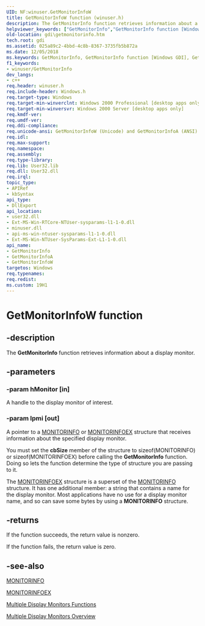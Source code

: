 ```yaml
---
UID: NF:winuser.GetMonitorInfoW
title: GetMonitorInfoW function (winuser.h)
description: The GetMonitorInfo function retrieves information about a display monitor.
helpviewer_keywords: ["GetMonitorInfo","GetMonitorInfo function [Windows GDI]","GetMonitorInfoA","GetMonitorInfoW","_win32_GetMonitorInfo","gdi.getmonitorinfo","winuser/GetMonitorInfo","winuser/GetMonitorInfoA","winuser/GetMonitorInfoW"]
old-location: gdi\getmonitorinfo.htm
tech.root: gdi
ms.assetid: 025a89c2-4bbd-4c8b-8367-3735fb5b872a
ms.date: 12/05/2018
ms.keywords: GetMonitorInfo, GetMonitorInfo function [Windows GDI], GetMonitorInfoA, GetMonitorInfoW, _win32_GetMonitorInfo, gdi.getmonitorinfo, winuser/GetMonitorInfo, winuser/GetMonitorInfoA, winuser/GetMonitorInfoW
f1_keywords:
- winuser/GetMonitorInfo
dev_langs:
- c++
req.header: winuser.h
req.include-header: Windows.h
req.target-type: Windows
req.target-min-winverclnt: Windows 2000 Professional [desktop apps only]
req.target-min-winversvr: Windows 2000 Server [desktop apps only]
req.kmdf-ver: 
req.umdf-ver: 
req.ddi-compliance: 
req.unicode-ansi: GetMonitorInfoW (Unicode) and GetMonitorInfoA (ANSI)
req.idl: 
req.max-support: 
req.namespace: 
req.assembly: 
req.type-library: 
req.lib: User32.lib
req.dll: User32.dll
req.irql: 
topic_type:
- APIRef
- kbSyntax
api_type:
- DllExport
api_location:
- user32.dll
- Ext-MS-Win-RTCore-NTUser-sysparams-l1-1-0.dll
- minuser.dll
- api-ms-win-ntuser-sysparams-l1-1-0.dll
- Ext-MS-Win-NTUser-SysParams-Ext-L1-1-0.dll
api_name:
- GetMonitorInfo
- GetMonitorInfoA
- GetMonitorInfoW
targetos: Windows
req.typenames: 
req.redist: 
ms.custom: 19H1
---
```


# GetMonitorInfoW function


## -description


The <b>GetMonitorInfo</b> function retrieves information about a display monitor.


## -parameters




### -param hMonitor [in]

A handle to the display monitor of interest.


### -param lpmi [out]

A pointer to a <a href="https://docs.microsoft.com/windows/desktop/api/winuser/ns-winuser-monitorinfo">MONITORINFO</a> or <a href="https://docs.microsoft.com/windows/desktop/api/winuser/ns-winuser-monitorinfoexa">MONITORINFOEX</a> structure that receives information about the specified display monitor.

You must set the <b>cbSize</b> member of the structure to sizeof(MONITORINFO) or sizeof(MONITORINFOEX) before calling the <b>GetMonitorInfo</b> function. Doing so lets the function determine the type of structure you are passing to it.

The <a href="https://docs.microsoft.com/windows/desktop/api/winuser/ns-winuser-monitorinfoexa">MONITORINFOEX</a> structure is a superset of the <a href="https://docs.microsoft.com/windows/desktop/api/winuser/ns-winuser-monitorinfo">MONITORINFO</a> structure. It has one additional member: a string that contains a name for the display monitor. Most applications have no use for a display monitor name, and so can save some bytes by using a <b>MONITORINFO</b> structure.


## -returns



If the function succeeds, the return value is nonzero.

If the function fails, the return value is zero.




## -see-also




<a href="https://docs.microsoft.com/windows/desktop/api/winuser/ns-winuser-monitorinfo">MONITORINFO</a>



<a href="https://docs.microsoft.com/windows/desktop/api/winuser/ns-winuser-monitorinfoexa">MONITORINFOEX</a>



<a href="https://docs.microsoft.com/windows/desktop/gdi/multiple-display-monitors-functions">Multiple Display Monitors Functions</a>



<a href="https://docs.microsoft.com/windows/desktop/gdi/multiple-display-monitors">Multiple Display Monitors Overview</a>
 

 

